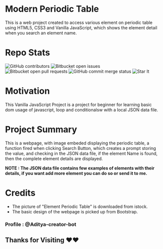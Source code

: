 # Modern Periodic Table
This is a web project created to access various element on periodic table using HTML5, CSS3 and Vanilla JavaScript, which shows the element detail when you search an element name.

# Repo Stats

![GitHub contributors](https://img.shields.io/github/contributors/Aditya-creator-bot/Modern-Periodic-Table?color=brightgreen)
![Bitbucket open issues](https://img.shields.io/bitbucket/issues-raw/Aditya-creator-bot/Modern-Periodic-Table?color=brightgreen&label=issues)
![Bitbucket open pull requests](https://img.shields.io/bitbucket/pr/Aditya-creator-bot/Modern-Periodic-Table?color=brightgreen&label=pull%20request)
![GitHub commit merge status](https://img.shields.io/github/commit-status/Aditya-creator-bot/Modern-Periodic-Table/master/3592e8889fdf56ed7a92fff0c7dd6c0e9270196c)
![Star It](https://img.shields.io/static/v1?label=⭐&message=if%20useful&color=brightgreen)
# Motivation

This Vanilla JavaScript Project is a project for beginner for learning basic dom usage of javascript, loop and conditionalsw with a local JSON data file. 

# Project Summary

This is a webpage, with image embeded displaying the periodic table, a function fired when clicking Search Button, which creates a prompt storing the value, and checking in the JSON data file, if the element Name is found, then the complete element details are displayed.

**NOTE : The JSON data file contains few examples of elements with their details, if you want add more element you can do so or send it to me.**

# Credits 

- The picture of "Element Periodic Table" is downloaded from istock.
- The basic design of the webpage is picked up from Bootstrap. 

### Profile : @Aditya-creator-bot

## Thanks for Visiting ♥♥
